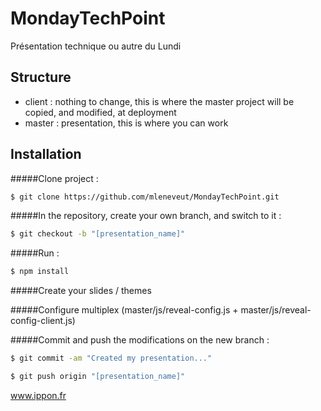 MondayTechPoint
===============

Présentation technique ou autre du Lundi

## Structure
- client : nothing to change, this is where the master project will be copied, and modified, at deployment
- master : presentation, this is where you can work

## Installation

#####Clone project : 
```sh
$ git clone https://github.com/mleneveut/MondayTechPoint.git
```

#####In the repository, create your own branch, and switch to it :
```sh
$ git checkout -b "[presentation_name]"
```
#####Run : 
```sh
$ npm install
```
#####Create your slides / themes

#####Configure multiplex (master/js/reveal-config.js + master/js/reveal-config-client.js)

#####Commit and push the modifications on the new branch :

```sh
$ git commit -am "Created my presentation..."
```
```sh
$ git push origin "[presentation_name]"
```



www.ippon.fr
